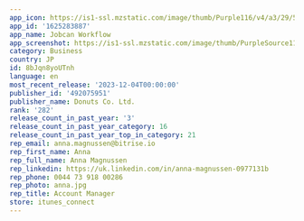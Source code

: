 ```yaml
---
app_icon: https://is1-ssl.mzstatic.com/image/thumb/Purple116/v4/a3/29/57/a32957bd-9e84-dfb8-f0f3-abbceea07169/AppIcon-production-0-0-1x_U007emarketing-0-10-0-85-220.png/1024x1024bb.png
app_id: '1625283887'
app_name: Jobcan Workflow
app_screenshot: https://is1-ssl.mzstatic.com/image/thumb/PurpleSource112/v4/a5/bc/51/a5bc511a-2cb3-4566-a7ad-5ef430dcdbf6/68d27a25-6425-4bd8-a7e9-993db3f5459d_WF_U30a2_U30d5_U309a_U30ea__U82f1_U8a9e_01_U81ea_U5206_U306e_U7533_U8acb_U4e00_U89a7_6.5inch.PNG/1242x2688bb.png
category: Business
country: JP
id: 8bJqn8yoUTnh
language: en
most_recent_release: '2023-12-04T00:00:00'
publisher_id: '492075951'
publisher_name: Donuts Co. Ltd.
rank: '282'
release_count_in_past_year: '3'
release_count_in_past_year_category: 16
release_count_in_past_year_top_in_category: 21
rep_email: anna.magnussen@bitrise.io
rep_first_name: Anna
rep_full_name: Anna Magnussen
rep_linkedin: https://uk.linkedin.com/in/anna-magnussen-0977131b
rep_phone: 0044 73 918 00286
rep_photo: anna.jpg
rep_title: Account Manager
store: itunes_connect
---
```

